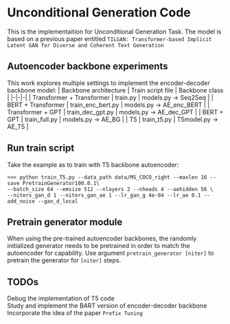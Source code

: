 # Unconditional Generation Code

This is the implementaition for Unconditional Generation Task.
The model is based on a previous paper entitled  `TILGAN: Transformer-based Implicit Latent GAN for Diverse and Coherent Text Generation`

## Autoencoder backbone experiments

This work explores multiple settings to implement the encoder-decoder backbone model:
| Backbone architecture | Train script file | Backbone class |
|-|-|-|
| Transformer + Transformer | train.py | models.py -> Seq2Seq |
| BERT + Transformer | train_enc_bert.py | models.py -> AE_enc_BERT |
| Transformer + GPT | train_dec_gpt.py | models.py -> AE_dec_GPT |
| BERT + GPT | train_full.py | models.py -> AE_BG |
| T5 | train_t5.py | T5model.py -> AE_T5 |

## Run train script
Take the example as to train with T5 backbone autoencoder:

```
>>> python train_T5.py --data_path data/MS_COCO_right --maxlen 16 --save PretrainGenerator100.0.1\
--batch_size 64 --emsize 512 --nlayers 2 --nheads 4 --aehidden 56 \
--niters_gan_d 1 --niters_gan_ae 1 --lr_gan_g 4e-04 --lr_ae 0.1 --add_noise --gan_d_local
```

## Pretrain generator module
When using the pre-trained autoencoder backbones, the randomly initialized generator needs to be pretrained in order to match the autoencoder for capability.
Use argument ```pretrain_generator [niter]``` to pretrain the generator for ```[niter]``` steps.

## TODOs
Debug the implementation of T5 code  
Study and implement the BART version of encoder-decoder backbone  
Incorporate the idea of the paper ```Prefix Tuning```
